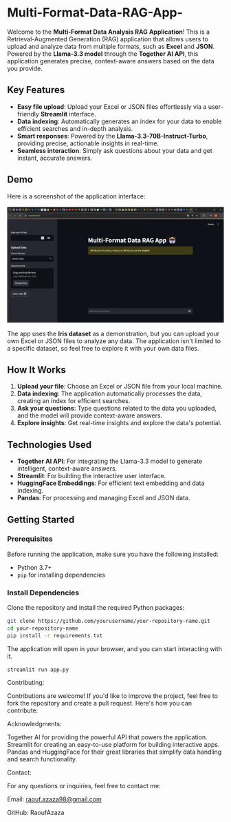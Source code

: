 # Multi-Format-Data-RAG-App-

Welcome to the **Multi-Format Data Analysis RAG Application**! This is a Retrieval-Augmented Generation (RAG) application that allows users to upload and analyze data from multiple formats, such as **Excel** and **JSON**. Powered by the **Llama-3.3 model** through the **Together AI API**, this application generates precise, context-aware answers based on the data you provide.

## Key Features

- **Easy file upload**: Upload your Excel or JSON files effortlessly via a user-friendly **Streamlit** interface.
- **Data indexing**: Automatically generates an index for your data to enable efficient searches and in-depth analysis.
- **Smart responses**: Powered by the **Llama-3.3-70B-Instruct-Turbo**, providing precise, actionable insights in real-time.
- **Seamless interaction**: Simply ask questions about your data and get instant, accurate answers.

## Demo

Here is a screenshot of the application interface:

![Interface de l'application](app_interface.png)

The app uses the **Iris dataset** as a demonstration, but you can upload your own Excel or JSON files to analyze any data. The application isn't limited to a specific dataset, so feel free to explore it with your own data files.

## How It Works

1. **Upload your file**: Choose an Excel or JSON file from your local machine.
2. **Data indexing**: The application automatically processes the data, creating an index for efficient searches.
3. **Ask your questions**: Type questions related to the data you uploaded, and the model will provide context-aware answers.
4. **Explore insights**: Get real-time insights and explore the data's potential.

## Technologies Used

- **Together AI API**: For integrating the Llama-3.3 model to generate intelligent, context-aware answers.
- **Streamlit**: For building the interactive user interface.
- **HuggingFace Embeddings**: For efficient text embedding and data indexing.
- **Pandas**: For processing and managing Excel and JSON data.

## Getting Started

### Prerequisites

Before running the application, make sure you have the following installed:

- Python 3.7+
- `pip` for installing dependencies

### Install Dependencies

Clone the repository and install the required Python packages:

```bash
git clone https://github.com/yourusername/your-repository-name.git
cd your-repository-name
pip install -r requirements.txt
```
The application will open in your browser, and you can start interacting with it.
```
streamlit run app.py
```

Contributing:

Contributions are welcome! If you'd like to improve the project, feel free to fork the repository and create a pull request. Here's how you can contribute:


Acknowledgments:

Together AI for providing the powerful API that powers the application.
Streamlit for creating an easy-to-use platform for building interactive apps.
Pandas and HuggingFace for their great libraries that simplify data handling and search functionality.

Contact:

For any questions or inquiries, feel free to contact me:

Email: raouf.azaza98@gmail.com

GitHub: RaoufAzaza

